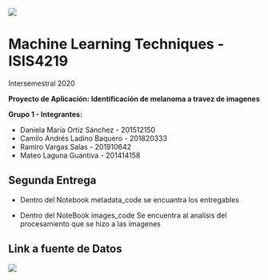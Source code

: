 <img src="https://cursos.virtual.uniandes.edu.co/isis4219/wp-content/uploads/sites/162/2014/11/cropped-misisheader.png" ><br>
# Machine Learning Techniques - ISIS4219

Intersemestral 2020

**Proyecto de Aplicación: Identificación de melanoma a travez de imagenes**

**Grupo 1 - Integrantes:**

- Daniela María Ortiz Sánchez - 201512150
- Camilo Andrés Ladino Baquero - 201820333
- Ramiro Vargas Salas - 201910642
- Mateo Laguna Guantiva - 201414158

## **Segunda Entrega**


*   Dentro del Notebook metadata_code se encuantra los entregables

*   Dentro del NoteBook images_code Se encuentra al analisis del procesamiento que se hizo a las imagenes

## **Link a fuente de Datos**

![](https://www.kaggle.com/c/siim-isic-melanoma-classification/data)

